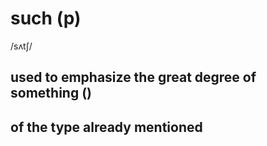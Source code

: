 # such (p)

/sʌtʃ/

## used to emphasize the great degree of something ()

## of the type already mentioned